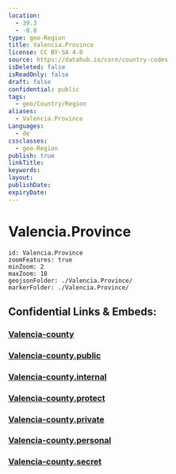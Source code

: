 ```yaml
---
location:
  - 39.3
  - -0.8
type: geo-Region
title: Valencia.Province
license: CC BY-SA 4.0
source: https://datahub.io/core/country-codes
isDeleted: false
isReadOnly: false
draft: false
confidential: public
tags:
  - geo/Country/Region
aliases:
  - Valencia.Province
Languages:
  - de
cssclasses:
  - geo-Region
publish: true
linkTitle:
keywords:
layout:
publishDate:
expiryDate:
---
```


# Valencia.Province

```leaflet
id: Valencia.Province
zoomFeatures: true 
minZoom: 2 
maxZoom: 18
geojsonFolder: ./Valencia.Province/
markerFolder: ./Valencia.Province/
```


## Confidential Links & Embeds: 

### [Valencia-county](/_Standards/Earth/Continent/Europe/Europe~South/Spain/Provinces~Spain/Valencia,Region/counties,Valenciana/Valencia-county.md) 

### [Valencia-county.public](/_public/Earth/Continent/Europe/Europe~South/Spain/Provinces~Spain/Valencia,Region/counties,Valenciana/Valencia-county.public.md) 

### [Valencia-county.internal](/_internal/Earth/Continent/Europe/Europe~South/Spain/Provinces~Spain/Valencia,Region/counties,Valenciana/Valencia-county.internal.md) 

### [Valencia-county.protect](/_protect/Earth/Continent/Europe/Europe~South/Spain/Provinces~Spain/Valencia,Region/counties,Valenciana/Valencia-county.protect.md) 

### [Valencia-county.private](/_private/Earth/Continent/Europe/Europe~South/Spain/Provinces~Spain/Valencia,Region/counties,Valenciana/Valencia-county.private.md) 

### [Valencia-county.personal](/_personal/Earth/Continent/Europe/Europe~South/Spain/Provinces~Spain/Valencia,Region/counties,Valenciana/Valencia-county.personal.md) 

### [Valencia-county.secret](/_secret/Earth/Continent/Europe/Europe~South/Spain/Provinces~Spain/Valencia,Region/counties,Valenciana/Valencia-county.secret.md)

